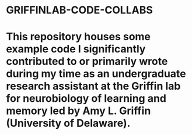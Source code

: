 # GRIFFINLAB-CODE-COLLABS
# This repository houses some example code I significantly contributed to or primarily wrote during my time as an undergraduate research assistant at the Griffin lab for neurobiology of learning and memory led by Amy L. Griffin (University of Delaware). 
